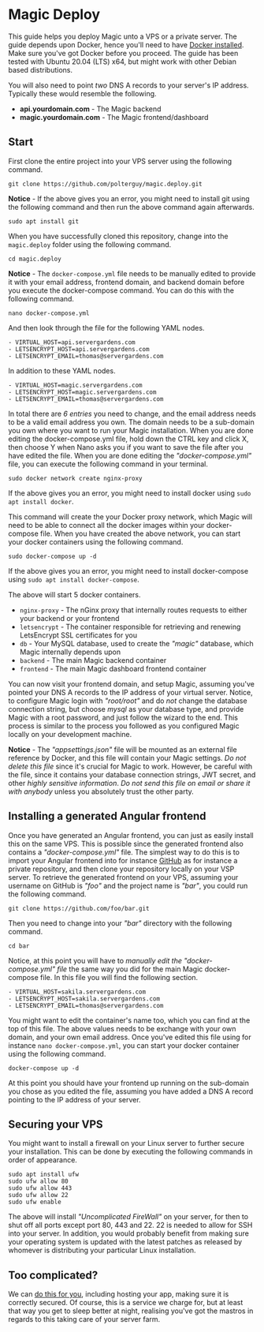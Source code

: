 
# Magic Deploy

This guide helps you deploy Magic unto a VPS or a private server. The guide depends upon Docker,
hence you'll need to have [Docker installed](https://docs.docker.com/engine/install/). Make sure you've
got Docker before you proceed. The guide has been tested with Ubuntu 20.04 (LTS) x64, but might work with
other Debian based distributions.

You will also need to point _two_ DNS A records to your server's IP address. Typically these would
resemble the following.

* __api.yourdomain.com__ - The Magic backend 
* __magic.yourdomain.com__ - The Magic frontend/dashboard

## Start

First clone the entire project into your VPS server using the following command.

```
git clone https://github.com/polterguy/magic.deploy.git
```

**Notice** - If the above gives you an error, you might need to install git using the following
command and then run the above command again afterwards.

```
sudo apt install git
```

When you have successfully cloned this repository, change into the `magic.deploy` folder
using the following command.

```
cd magic.deploy
```

**Notice** - The `docker-compose.yml` file needs to be manually edited to provide it with your
email address, frontend domain, and backend domain before you execute the docker-compose command.
You can do this with the following command.

```
nano docker-compose.yml
```

And then look through the file for the following YAML nodes.

```
- VIRTUAL_HOST=api.servergardens.com
- LETSENCRYPT_HOST=api.servergardens.com
- LETSENCRYPT_EMAIL=thomas@servergardens.com
```

In addition to these YAML nodes.

```
- VIRTUAL_HOST=magic.servergardens.com
- LETSENCRYPT_HOST=magic.servergardens.com
- LETSENCRYPT_EMAIL=thomas@servergardens.com
```

In total there are _6 entries_ you need to change, and the email address needs to be a valid email
address you own. The domain needs to be a sub-domain you own where you want to run your Magic
installation. When you are done editing the docker-compose.yml file, hold down the CTRL key and
click X, then choose Y when Nano asks you if you want to save the file after you have edited the
file. When you are done editing the _"docker-compose.yml"_ file, you can execute the following
command in your terminal.

```
sudo docker network create nginx-proxy
```

If the above gives you an error, you might need to install docker using `sudo apt install docker`.

This command will create the your Docker proxy network, which Magic will need to be able to connect
all the docker images within your docker-compose file. When you have created the above network, you
can start your docker containers using the following command.

```
sudo docker-compose up -d
```

If the above gives you an error, you might need to install docker-compose using `sudo apt install docker-compose`.

The above will start 5 docker containers.

* `nginx-proxy` - The nGinx proxy that internally routes requests to either your backend or your frontend
* `letsencrypt` - The container responsible for retrieving and renewing LetsEncrypt SSL certificates for you
* `db` - Your MySQL database, used to create the _"magic"_ database, which Magic internally depends upon
* `backend` - The main Magic backend container
* `frontend` - The main Magic dashboard frontend container

You can now visit your frontend domain, and setup Magic, assuming you've pointed your DNS A records to
the IP address of your virtual server. Notice, to configure Magic login with _"root/root"_ and do _not_
change the database connection string, but choose _mysql_ as your database type, and provide Magic with
a root password, and just follow the wizard to the end. This process is similar to the process you followed
as you configured Magic locally on your development machine.

**Notice** - The _"appsettings.json"_ file will be mounted as an external file reference by Docker, and
this file will contain your Magic settings. _Do not delete this file_ since it's crucial for Magic to
work. However, be careful with the file, since it contains your database connection strings, JWT secret,
and other _highly sensitive information_. _Do not send this file on email or share it with anybody_ unless
you absolutely trust the other party.

## Installing a generated Angular frontend

Once you have generated an Angular frontend, you can just as easily install this on the same VPS. This
is possible since the generated frontend also contains a _"docker-compose.yml"_ file. The simplest way
to do this is to import your Angular frontend into for instance [GitHub](https://github.com) as for
instance a private repository, and then clone your repository locally on your VSP server. To retrieve
the generated frontend on your VPS, assuming your username on GitHub is _"foo"_ and the project name is
_"bar"_, you could run the following command.

```
git clone https://github.com/foo/bar.git
```

Then you need to change into your _"bar"_ directory with the following command.

```
cd bar
```

Notice, at this point you will have to _manually edit the "docker-compose.yml" file_ the same
way you did for the main Magic docker-compose file. In this file you will find the following
section.

```
- VIRTUAL_HOST=sakila.servergardens.com
- LETSENCRYPT_HOST=sakila.servergardens.com
- LETSENCRYPT_EMAIL=thomas@servergardens.com
```

You might want to edit the container's name too, which you can find at the top of this file.
The above values needs to be exchange with your own domain, and your own email address. Once you've edited
this file using for instance `nano docker-compose.yml`, you can start your docker container using the
following command.

```
docker-compose up -d
```

At this point you should have your frontend up running on the sub-domain you chose as you edited the file,
assuming you have added a DNS A record pointing to the IP address of your server.

## Securing your VPS

You might want to install a firewall on your Linux server to further secure your installation. This can be done
by executing the following commands in order of appearance.

```
sudo apt install ufw
sudo ufw allow 80
sudo ufw allow 443
sudo ufw allow 22
sudo ufw enable
```

The above will install _"Uncomplicated FireWall"_ on your server, for then to shut off all ports except
port 80, 443 and 22. 22 is needed to allow for SSH into your server. In addition, you would probably benefit
from making sure your operating system is updated with the latest patches as released by whomever is
distributing your particular Linux installation.

## Too complicated?

We can [do this for you](https://servergardens.com), including hosting your app, making sure it is
correctly secured. Of course, this is a service we charge for, but at least that way you get to sleep
better at night, realising you've got the mastros in regards to this taking care of your server farm.
